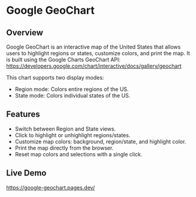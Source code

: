 # Google GeoChart

## Overview

Google GeoChart is an interactive map of the United States that allows users to highlight regions or states, customize colors, and print the map. It is built using the Google Charts GeoChart API: https://developers.google.com/chart/interactive/docs/gallery/geochart

This chart supports two display modes:

- Region mode: Colors entire regions of the US.
- State mode: Colors individual states of the US.

## Features

- Switch between Region and State views.
- Click to highlight or unhighlight regions/states.
- Customize map colors: background, region/state, and highlight color.
- Print the map directly from the browser.
- Reset map colors and selections with a single click.

## Live Demo

https://google-geochart.pages.dev/
